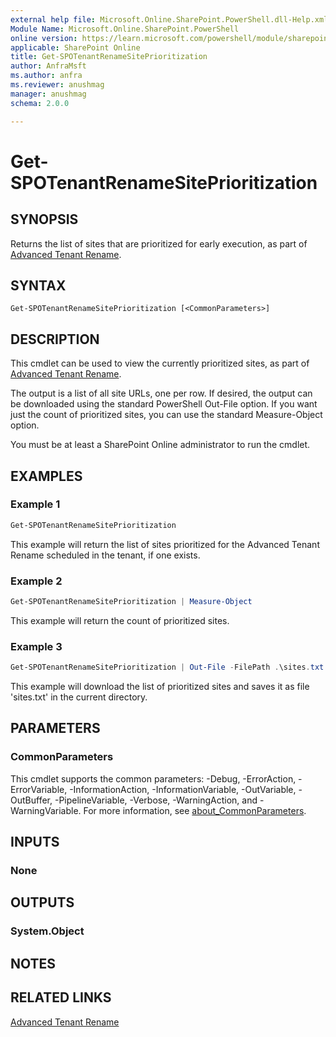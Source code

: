 ```yaml
---
external help file: Microsoft.Online.SharePoint.PowerShell.dll-Help.xml
Module Name: Microsoft.Online.SharePoint.PowerShell
online version: https://learn.microsoft.com/powershell/module/sharepoint-online/get-spotenantrenamesiteprioritization
applicable: SharePoint Online
title: Get-SPOTenantRenameSitePrioritization
author: AnfraMsft
ms.author: anfra
ms.reviewer: anushmag
manager: anushmag
schema: 2.0.0

---
```


# Get-SPOTenantRenameSitePrioritization
## SYNOPSIS
Returns the list of sites that are prioritized for early execution, as part of [Advanced Tenant Rename](/sharepoint/change-your-sharepoint-domain-name#advanced-tenant-rename-preview).
## SYNTAX
```
Get-SPOTenantRenameSitePrioritization [<CommonParameters>]
```
## DESCRIPTION
This cmdlet can be used to view the currently prioritized sites, as part of [Advanced Tenant Rename](/sharepoint/change-your-sharepoint-domain-name#advanced-tenant-rename-preview).

The output is a list of all site URLs, one per row. If desired, the output can be downloaded using the standard PowerShell Out-File option. If you want just the count of prioritized sites, you can use the standard Measure-Object option.

You must be at least a SharePoint Online administrator to run the cmdlet.

## EXAMPLES
### Example 1
```powershell
Get-SPOTenantRenameSitePrioritization
```
This example will return the list of sites prioritized for the Advanced Tenant Rename scheduled in the tenant, if one exists.
### Example 2
```powershell
Get-SPOTenantRenameSitePrioritization | Measure-Object
```
This example will return the count of prioritized sites.
### Example 3
```powershell
Get-SPOTenantRenameSitePrioritization | Out-File -FilePath .\sites.txt
```
This example will download the list of prioritized sites and saves it as file 'sites.txt' in the current directory.
## PARAMETERS
### CommonParameters
This cmdlet supports the common parameters: -Debug, -ErrorAction, -ErrorVariable, -InformationAction, -InformationVariable, -OutVariable, -OutBuffer, -PipelineVariable, -Verbose, -WarningAction, and -WarningVariable. For more information, see [about_CommonParameters](https://go.microsoft.com/fwlink/?LinkID=113216).
## INPUTS
### None
## OUTPUTS
### System.Object

## NOTES
## RELATED LINKS
[Advanced Tenant Rename](https://aka.ms/advancedtenantrename)

